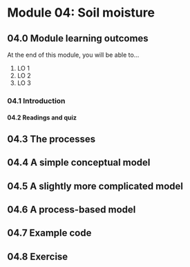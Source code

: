 # Module 04: Soil moisture

## 04.0 Module learning outcomes
At the end of this module, you will be able to...
1. LO 1
2. LO 2
3. LO 3

### 04.1 Introduction


#### 04.2 Readings and quiz


## 04.3 The processes


## 04.4 A simple conceptual model


## 04.5 A slightly more complicated model


## 04.6 A process-based model


## 04.7 Example code


## 04.8 Exercise
